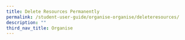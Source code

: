 ```yaml
---
title: Delete Resources Permanently
permalink: /student-user-guide/organise-organise/deleteresources/
description: ""
third_nav_title: Organise
---
```

